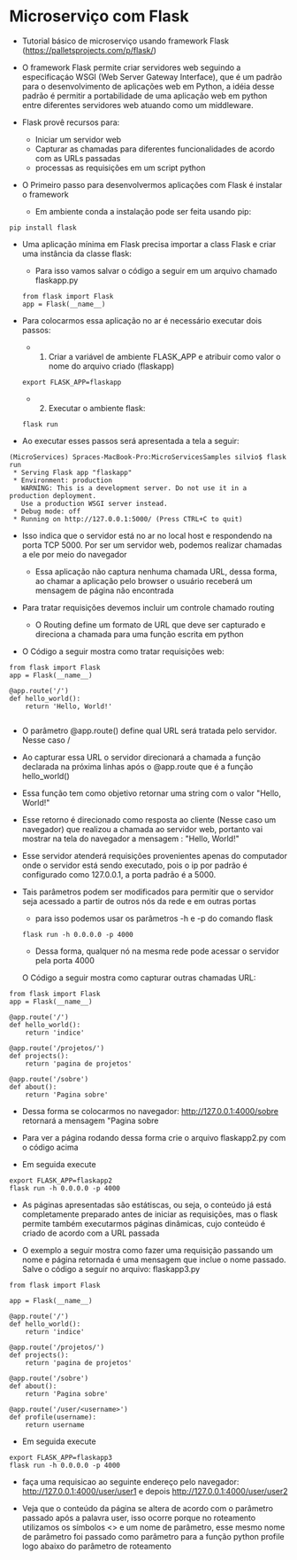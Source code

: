 # Microserviço com Flask

* Tutorial básico de microserviço usando framework Flask (https://palletsprojects.com/p/flask/)

* O framework Flask permite criar servidores web seguindo a especificaçáo WSGI (Web Server Gateway Interface), que é
um padrão para o desenvolvimento de aplicações web em Python, a idéia desse padrão é permitir a portabilidade de uma aplicação web em python entre diferentes servidores web atuando como um middleware.

* Flask provê recursos para: 
  * Iniciar um servidor web
  * Capturar as chamadas para diferentes funcionalidades de acordo com as URLs passadas
  * processas as requisições em um script python
   
* O Primeiro passo para desenvolvermos aplicações com Flask é instalar o framework
  * Em ambiente conda a instalação pode ser feita usando pip:
  
```
pip install flask
```

* Uma aplicação mínima em Flask precisa importar a class Flask e criar uma instância da classe flask:
  * Para isso vamos salvar o código a seguir em um arquivo chamado flaskapp.py
  
  ```
  from flask import Flask
  app = Flask(__name__)
  ```

* Para colocarmos essa aplicação no ar é necessário executar dois passos:
  * 1) Criar a variável de ambiente FLASK_APP e atribuir como valor o nome do arquivo criado (flaskapp)
  
  ```
  export FLASK_APP=flaskapp
  ```
  
  * 2) Executar o ambiente flask:
  
  ```
  flask run
  ```
  
* Ao executar esses passos será apresentada a tela a seguir:

```
(MicroServices) Spraces-MacBook-Pro:MicroServicesSamples silvio$ flask run
 * Serving Flask app "flaskapp"
 * Environment: production
   WARNING: This is a development server. Do not use it in a production deployment.
   Use a production WSGI server instead.
 * Debug mode: off
 * Running on http://127.0.0.1:5000/ (Press CTRL+C to quit)
 ```
 
* Isso indica que o servidor está no ar no local host e respondendo na porta TCP 5000. Por ser um servidor web, podemos realizar chamadas a ele por meio do navegador
  * Essa aplicação não captura nenhuma chamada URL, dessa forma, ao chamar a aplicação pelo browser o usuário receberá um mensagem de página não encontrada

* Para tratar requisições devemos incluir um controle chamado routing
  * O Routing define um formato de URL que deve ser capturado e direciona a chamada para uma função escrita em python
  
* O Código a seguir mostra como tratar requisições web:

```
from flask import Flask
app = Flask(__name__)

@app.route('/')
def hello_world():
    return 'Hello, World!'
    
``` 
  * O parâmetro @app.route() define qual URL será tratada pelo servidor. Nesse caso /
  * Ao capturar essa URL o servidor direcionará a chamada a função declarada na próxima linhas após o @app.route que é a função hello_world()
  * Essa função tem como objetivo retornar uma string com o valor "Hello, World!"
  * Esse retorno é direcionado como resposta ao cliente (Nesse caso um navegador) que realizou a chamada ao servidor web, portanto vai mostrar na tela do navegador a mensagem : "Hello, World!"
  
* Esse servidor atenderá requisições provenientes apenas do computador onde o servidor está sendo executado, pois o ip por padrão é configurado como 127.0.0.1, a porta padrão é a 5000.

* Tais parâmetros podem ser modificados para permitir que o servidor seja acessado a partir de outros nós da rede e em outras portas
  * para isso podemos usar os parâmetros -h e -p do comando flask
 
  ```
  flask run -h 0.0.0.0 -p 4000
  ```

  * Dessa forma, qualquer nó na mesma rede pode acessar o servidor pela porta 4000
  
  O Código a seguir mostra como capturar outras chamadas URL:
  
```
from flask import Flask
app = Flask(__name__)

@app.route('/')
def hello_world():
    return 'indice'

@app.route('/projetos/')
def projects():
    return 'pagina de projetos'

@app.route('/sobre')
def about():
    return 'Pagina sobre'

```

* Dessa forma se colocarmos no navegador: http://127.0.0.1:4000/sobre retornará a mensagem "Pagina sobre

* Para ver a página rodando dessa forma crie o arquivo flaskapp2.py com o código acima
* Em seguida execute
```
export FLASK_APP=flaskapp2
flask run -h 0.0.0.0 -p 4000
```

* As páginas apresentadas são estátiscas, ou seja, o conteúdo já está completamente preparado antes de iniciar as requisições, mas o flask permite também executarmos páginas dinâmicas, cujo conteúdo é criado de acordo com a URL passada

* O exemplo a seguir mostra como fazer uma requisição passando um nome e página retornada é uma mensagem que inclue o nome passado. Salve o código a seguir no arquivo: flaskapp3.py

```
from flask import Flask

app = Flask(__name__)

@app.route('/')
def hello_world():
    return 'indice'

@app.route('/projetos/')
def projects():
    return 'pagina de projetos'

@app.route('/sobre')
def about():
    return 'Pagina sobre'
    
@app.route('/user/<username>')
def profile(username):
    return username
```

* Em seguida execute
```
export FLASK_APP=flaskapp3
flask run -h 0.0.0.0 -p 4000
```

* faça uma requisicao ao seguinte endereço pelo navegador: http://127.0.0.1:4000/user/user1 e depois http://127.0.0.1:4000/user/user2

* Veja que o conteúdo da página se altera de acordo com o parâmetro passado após a palavra user, isso ocorre porque no roteamento utilizamos os símbolos <> e um nome de parâmetro, esse mesmo nome de parâmetro foi passado como parâmetro para a função python profile logo abaixo do parâmetro de roteamento

